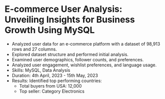 # E-commerce User Analysis: Unveiling Insights for Business Growth Using MySQL
   - Analyzed user data for an e-commerce platform with a dataset of 98,913 rows and 27 columns.
   - Explored dataset structure and performed initial analysis.
   - Examined user demographics, follower counts, and preferences.
   - Analyzed user engagement, wishlist preferences, and language usage.
   - Skills: MySQL, Data Analysis
   - Duration: 4th April, 2023 - 15th May, 2023
   - Results: Identified top performing countries:
     - Total buyers from USA: 12,000
     - Top seller: Category Electronics
